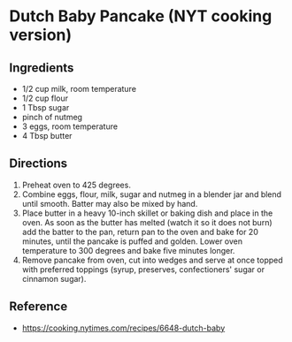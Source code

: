 # Dutch Baby Pancake (NYT cooking version)

## Ingredients

- 1/2 cup milk, room temperature
- 1/2 cup flour
- 1 Tbsp sugar
- pinch of nutmeg
- 3 eggs, room temperature
- 4 Tbsp butter

## Directions

1. Preheat oven to 425 degrees.
2. Combine eggs, flour, milk, sugar and nutmeg in a blender jar and blend until smooth. Batter may also be mixed by hand.
3. Place butter in a heavy 10-inch skillet or baking dish and place in the oven. As soon as the butter has melted (watch it so it does not burn) add the batter to the pan, return pan to the oven and bake for 20 minutes, until the pancake is puffed and golden. Lower oven temperature to 300 degrees and bake five minutes longer.
4. Remove pancake from oven, cut into wedges and serve at once topped with preferred toppings (syrup, preserves, confectioners' sugar or cinnamon sugar).

## Reference

- <https://cooking.nytimes.com/recipes/6648-dutch-baby>

